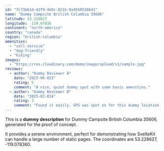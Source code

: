 ```yaml
---
id: "7c73b61d-d2f9-4b8c-821b-9a4550536641"
name: "Dummy Campsite British Columbia 35606"
latitude: 53.228627
longitude: -119.07836
continent: "north-america"
country: "canada"
region: "british-columbia"
amenities:
  - "cell-service"
  - "dog-friendly"
  - "hiking"
images:
  - "https://res.cloudinary.com/demo/image/upload/v1/sample.jpg"
reviews:
  - author: "Dummy Reviewer A"
    date: "2025-06-023"
    rating: 5
    comment: "A nice, quiet dummy spot with some basic amenities."
  - author: "Dummy Reviewer B"
    date: "2025-02-024"
    rating: 3
    comment: "Found it easily. GPS was spot on for this dummy location."
---
```


This is a **dummy description** for Dummy Campsite British Columbia 35606, generated for the proof of concept.

It provides a serene environment, perfect for demonstrating how SvelteKit can handle a large number of static pages. The coordinates are 53.228627, -119.078360.
